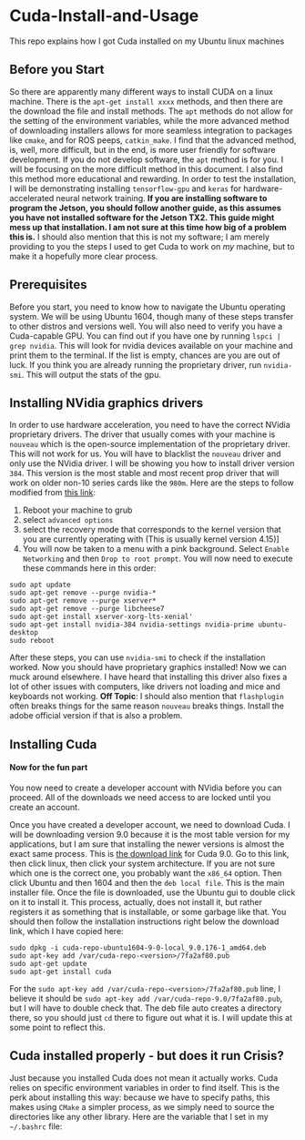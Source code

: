 # Cuda-Install-and-Usage
This repo explains how I got Cuda installed on my Ubuntu linux machines

## Before you Start
So there are apparently many different ways to install CUDA on a linux machine. There is the `apt-get install xxxx` methods, and then there are the download the file and install methods. The `apt` methods do not allow for the setting of the environment variables, while the more advanced method of downloading installers allows for more seamless integration to packages like `cmake`, and for ROS peeps, `catkin_make`. I find that the advanced method, is, well, more difficult, but in the end, is more user friendly for software development. If you do not develop software, the `apt` method is for you. I will be focusing on the more difficult method in this document. I also find this method more educational and rewarding. In order to test the installation, I will be demonstrating installing `tensorflow-gpu` and `keras` for hardware-accelerated neural network training. __If you are installing software to program the Jetson, you should follow another guide, as this assumes you have not installed software for the Jetson TX2. This guide might mess up that installation. I am not sure at this time how big of a problem this is.__ I should also mention that this is not my software; I am merely providing to you the steps I used to get Cuda to work on _my_ machine, but to make it a hopefully more clear process.

## Prerequisites
Before you start, you need to know how to navigate the Ubuntu operating system. We will be using Ubuntu 1604, though many of these steps transfer to other distros and versions well. You will also need to verify you have a Cuda-capable GPU. You can find out if you have one by running `lspci | grep nvidia`. This will look for nvidia devices available on your machine and print them to the terminal. If the list is empty, chances are you are out of luck. If you think you are already running the proprietary driver, run `nvidia-smi`. This will output the stats of the gpu.

## Installing NVidia graphics drivers
In order to use hardware acceleration, you need to have the correct NVidia proprietary drivers. The driver that usually comes with your machine is `nouveau` which is the open-source implementation of the proprietary driver. This will not work for us. You will have to blacklist the `nouveau` driver and only use the NVidia driver. I will be showing you how to install driver version `384`. This version is the most stable and most recent prop driver that will work on older non-10 series cards like the `980m`. Here are the steps to follow modified from [this link](http://www.terriblesysadmin.com/?p=38):

1. Reboot your machine to grub
2. select `advanced options`
3. select the recovery mode that corresponds to the kernel version that you are currently operating with (This is usually kernel version 4.15)]
4. You will now be taken to a menu with a pink background. Select `Enable Networking` and then `Drop to root prompt`. You will now need to execute these commands here in this order:
```
sudo apt update
sudo apt-get remove --purge nvidia-*
sudo apt-get remove --purge xserver* 
sudo apt-get remove --purge libcheese7
sudo apt-get install xserver-xorg-lts-xenial'
sudo apt-get install nvidia-384 nvidia-settings nvidia-prime ubuntu-desktop
sudo reboot
```

After these steps, you can use `nvidia-smi` to check if the installation worked. Now you should have proprietary graphics installed! Now we can muck around elsewhere.
I have heard that installing this driver also fixes a lot of other issues with computers, like drivers not loading and mice and keyboards not working. __Off Topic__: I should also mention that `flashplugin` often breaks things for the same reason `nouveau` breaks things. Install the adobe official version if that is also a problem.

## Installing Cuda
#### Now for the fun part
You now need to create a developer account with NVidia before you can proceed. All of the downloads we need access to are locked until you create an account. 

Once you have created a developer account, we need to download Cuda. I will be downloading version 9.0 because it is the most table version for my applications, but I am sure that installing the newer versions is almost the exact same process. This is [the download link](https://developer.nvidia.com/cuda-90-download-archive) for Cuda 9.0. Go to this link, then click linux, then click your system architecture. If you are not sure which one is the correct one, you probably want the `x86_64` option. Then click Ubuntu and then 1604 and then the `deb local file`. This is the main installer file. Once the file is downloaded, use the Ubuntu gui to double click on it to install it. This process, actually, does not install it, but rather registers it as something that is installable, or some garbage like that. You should then follow the installation instructions right below the download link, which I have copied here:

```
sudo dpkg -i cuda-repo-ubuntu1604-9-0-local_9.0.176-1_amd64.deb
sudo apt-key add /var/cuda-repo-<version>/7fa2af80.pub
sudo apt-get update
sudo apt-get install cuda
```

For the `sudo apt-key add /var/cuda-repo-<version>/7fa2af80.pub` line, I believe it should be `sudo apt-key add /var/cuda-repo-9.0/7fa2af80.pub`, but I will have to double check that. The deb file auto creates a directory there, so you should just `cd` there to figure out what it is. I will update this at some point to reflect this.

## Cuda installed properly - but does it run Crisis?
Just because you installed Cuda does not mean it actually works. Cuda relies on specific environment variables in order to find itself. This is the perk about installing this way: because we have to specify paths, this makes using `CMake` a simpler process, as we simply need to source the directories like any other library. Here are the variable that I set in my `~/.bashrc` file:
